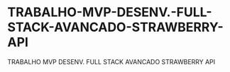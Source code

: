 # TRABALHO-MVP-DESENV.-FULL-STACK-AVANCADO-STRAWBERRY-API
TRABALHO MVP DESENV. FULL STACK AVANCADO STRAWBERRY API
